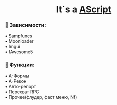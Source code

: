 <h1 align="center">It`s a <a href="https://github.com/mofee1/AScript" target="_blank">AScript</a></h1>
<h3 align="left" text-align"center"> &#129527; Зависимости:</h3>
<p>• Sampfuncs<br>• Moonloader<br>• Imgui<br>• fAwesome5</p>
<h3 align="left" text-align"center"> &#129520; Функции:</h3>
<p>• А-Формы<br>• А-Рекон<br>• Авто-репорт<br>• Перехват RPC<br>• Прочее(флудер, фаст меню, Nf)</p>
